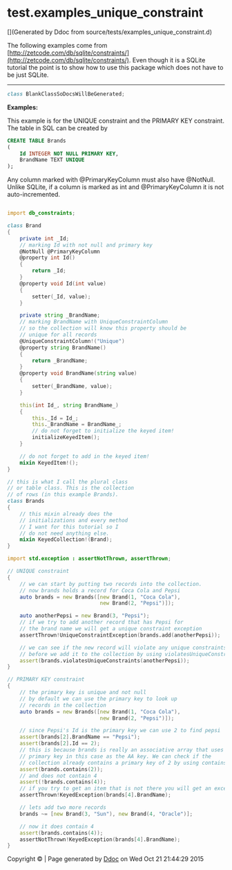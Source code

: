 # test.examples_unique_constraint

[](Generated by Ddoc from source/tests/examples_unique_constraint.d)

The following examples come from
[http://zetcode.com/db/sqlite/constraints/](http://zetcode.com/db/sqlite/constraints/).
Even though it is a SQLite tutorial the point is to show how to use this package
which does not have to be just SQLite.

***
<a name="BlankClassSoDocsWillBeGenerated" href="#BlankClassSoDocsWillBeGenerated"></a>
```d
class BlankClassSoDocsWillBeGenerated;

```

**Examples:**

This example is for the UNIQUE constraint and the PRIMARY KEY constraint.
The table in SQL can be created by
```sql
CREATE TABLE Brands
(
    Id INTEGER NOT NULL PRIMARY KEY,
    BrandName TEXT UNIQUE
);


```


Any column marked with @PrimaryKeyColumn must also have @NotNull. Unlike SQLite,
if a column is marked as int and @PrimaryKeyColumn it is not auto-incremented.

```d

import db_constraints;

class Brand
{
    private int _Id;
    // marking Id with not null and primary key
    @NotNull @PrimaryKeyColumn
    @property int Id()
    {
        return _Id;
    }
    @property void Id(int value)
    {
        setter(_Id, value);
    }

    private string _BrandName;
    // marking BrandName with UniqueConstraintColumn
    // so the collection will know this property should be
    // unique for all records
    @UniqueConstraintColumn!("Unique")
    @property string BrandName()
    {
        return _BrandName;
    }
    @property void BrandName(string value)
    {
        setter(_BrandName, value);
    }

    this(int Id_, string BrandName_)
    {
        this._Id = Id_;
        this._BrandName = BrandName_;
        // do not forget to initialize the keyed item!
        initializeKeyedItem();
    }

    // do not forget to add in the keyed item!
    mixin KeyedItem!();
}

// this is what I call the plural class
// or table class. This is the collection
// of rows (in this example Brands).
class Brands
{
    // this mixin already does the
    // initializations and every method
    // I want for this tutorial so I
    // do not need anything else.
    mixin KeyedCollection!(Brand);
}

import std.exception : assertNotThrown, assertThrown;

// UNIQUE constraint
{
    // we can start by putting two records into the collection.
    // now brands holds a record for Coca Cola and Pepsi
    auto brands = new Brands([new Brand(1, "Coca Cola"),
                              new Brand(2, "Pepsi")]);

    auto anotherPepsi = new Brand(3, "Pepsi");
    // if we try to add another record that has Pepsi for
    // the brand name we will get a unique constraint exception
    assertThrown!UniqueConstraintException(brands.add(anotherPepsi));

    // we can see if the new record will violate any unique constraints
    // before we add it to the collection by using violatesUniqueConstraints
    assert(brands.violatesUniqueConstraints(anotherPepsi));
}

// PRIMARY KEY constraint
{
    // the primary key is unique and not null
    // by default we can use the primary key to look up
    // records in the collection
    auto brands = new Brands([new Brand(1, "Coca Cola"),
                              new Brand(2, "Pepsi")]);

    // since Pepsi's Id is the primary key we can use 2 to find pepsi
    assert(brands[2].BrandName == "Pepsi");
    assert(brands[2].Id == 2);
    // this is because brands is really an associative array that uses the
    // primary key in this case as the AA key. We can check if the
    // collection already contains a primary key of 2 by using contains
    assert(brands.contains(2));
    // and does not contain 4
    assert(!brands.contains(4));
    // if you try to get an item that is not there you will get an exception
    assertThrown!KeyedException(brands[4].BrandName);

    // lets add two more records
    brands ~= [new Brand(3, "Sun"), new Brand(4, "Oracle")];

    // now it does contain 4
    assert(brands.contains(4));
    assertNotThrown!KeyedException(brands[4].BrandName);
}

```




Copyright :copyright:  | Page generated by [Ddoc](http://dlang.org/ddoc.html) on Wed Oct 21 21:44:29 2015


